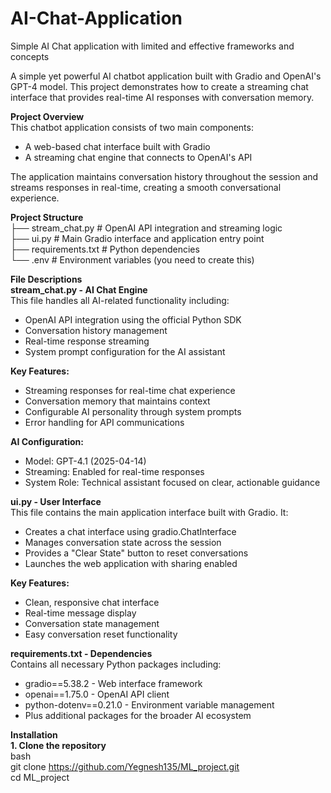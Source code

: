 # AI-Chat-Application
Simple AI Chat application with limited and effective frameworks and concepts

A simple yet powerful AI chatbot application built with Gradio and OpenAI's GPT-4 model. This project demonstrates how to create a streaming chat interface that provides real-time AI responses with conversation memory.

**Project Overview**  
This chatbot application consists of two main components:
*  A web-based chat interface built with Gradio
*  A streaming chat engine that connects to OpenAI's API

The application maintains conversation history throughout the session and streams responses in real-time, creating a smooth conversational experience.  

**Project Structure**  
├── stream_chat.py     # OpenAI API integration and streaming logic  
├── ui.py              # Main Gradio interface and application entry point    
├── requirements.txt   # Python dependencies  
└── .env              # Environment variables (you need to create this)  

**File Descriptions**  
**stream_chat.py - AI Chat Engine**  
This file handles all AI-related functionality including:  
* OpenAI API integration using the official Python SDK  
* Conversation history management  
* Real-time response streaming  
* System prompt configuration for the AI assistant

**Key Features:**  
* Streaming responses for real-time chat experience
* Conversation memory that maintains context
* Configurable AI personality through system prompts
* Error handling for API communications

**AI Configuration:**  
* Model: GPT-4.1 (2025-04-14)
* Streaming: Enabled for real-time responses
* System Role: Technical assistant focused on clear, actionable guidance

**ui.py - User Interface**  
This file contains the main application interface built with Gradio. It:  
* Creates a chat interface using gradio.ChatInterface
* Manages conversation state across the session
* Provides a "Clear State" button to reset conversations
* Launches the web application with sharing enabled

**Key Features:**  
* Clean, responsive chat interface
* Real-time message display
* Conversation state management
* Easy conversation reset functionality

**requirements.txt - Dependencies**  
Contains all necessary Python packages including:  
* gradio==5.38.2 - Web interface framework
* openai==1.75.0 - OpenAI API client
* python-dotenv==0.21.0 - Environment variable management
* Plus additional packages for the broader AI ecosystem

**Installation**  
**1. Clone the repository**  
bash  
git  clone https://github.com/Yegnesh135/ML_project.git  
cd ML_project

  
